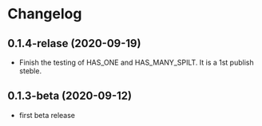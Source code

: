 Changelog
=========

## 0.1.4-relase (2020-09-19)

 * Finish the testing of HAS_ONE and HAS_MANY_SPILT. It is a 1st publish steble.


## 0.1.3-beta (2020-09-12)

 * first beta release
